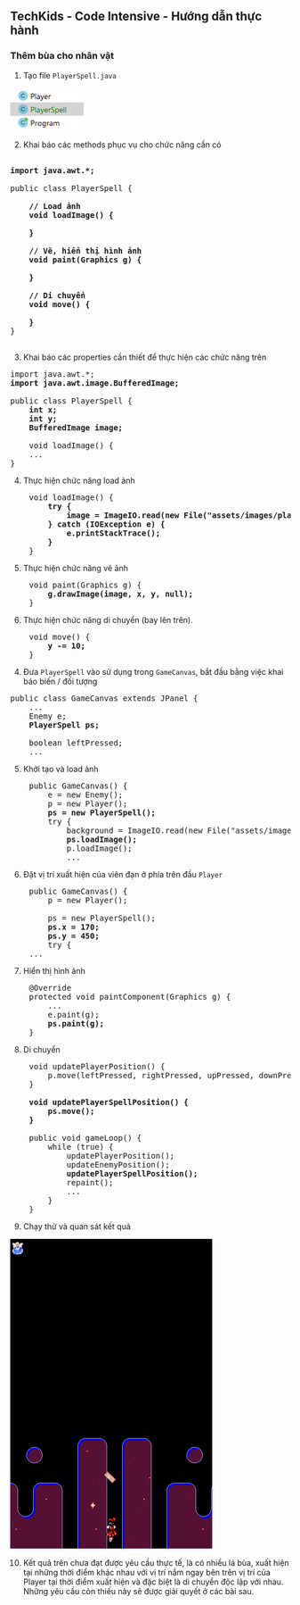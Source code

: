 ## TechKids - Code Intensive - Hướng dẫn thực hành
### Thêm bùa cho nhân vật

1. Tạo file `PlayerSpell.java`

![Create PlayerSpell.java](images/add_player_spell/create_player_spell.png)

2. Khai báo các methods phục vụ cho chức năng cần có

<pre>
<b>
import java.awt.*;</b>

public class PlayerSpell {
    <b>
    // Load ảnh
    void loadImage() {

    }

    // Vẽ, hiển thị hình ảnh
    void paint(Graphics g) {

    }

    // Di chuyển
    void move() {

    }</b>
}

</pre>

3. Khai báo các properties cần thiết để thực hiện các chức năng trên

<pre>
import java.awt.*;
<b>import java.awt.image.BufferedImage;</b>

public class PlayerSpell {
<b>    int x;
    int y;
    BufferedImage image;</b>

    void loadImage() {
    ...
}
</pre>

4. Thực hiện chức năng load ảnh

<pre>
    void loadImage() {
        <b>try {
            image = ImageIO.read(new File("assets/images/player-spells/a/0.png"));
        } catch (IOException e) {
            e.printStackTrace();
        }</b>
    }
</pre>

5. Thực hiện chức năng vẽ ảnh
<pre>
    void paint(Graphics g) {
        <b>g.drawImage(image, x, y, null);</b>
    }
</pre>

6. Thực hiện chức năng di chuyển (bay lên trên).
<pre>
    void move() {
        <b>y -= 10;</b>
    }
</pre>

4. Đưa `PlayerSpell` vào sử dụng trong `GameCanvas`, bắt đầu bằng việc khai báo biến / đối tượng
<pre>
public class GameCanvas extends JPanel {
    ...
    Enemy e;
    <b>PlayerSpell ps;</b>

    boolean leftPressed;
    ...
</pre>

5. Khởi tạo và load ảnh

<pre>
    public GameCanvas() {
        e = new Enemy();
        p = new Player();
        <b>ps = new PlayerSpell();</b>
        try {
            background = ImageIO.read(new File("assets/images/background/0.png"));
            <b>ps.loadImage();</b>
            p.loadImage();
            ...
</pre>

6. Đặt vị trí xuất hiện của viên đạn ở phía trên đầu `Player`
<pre>
    public GameCanvas() {
        p = new Player();
        
        ps = new PlayerSpell();
        <b>ps.x = 170;
        ps.y = 450;</b>
        try {
    ...
</pre>

7. Hiển thị hình ảnh

<pre>
    @Override
    protected void paintComponent(Graphics g) {
        ...
        e.paint(g);
        <b>ps.paint(g);</b>
    }
</pre>

8. Di chuyển

<pre>
    void updatePlayerPosition() {
        p.move(leftPressed, rightPressed, upPressed, downPressed);
    }

    <b>void updatePlayerSpellPosition() {
        ps.move();
    }</b>

    public void gameLoop() {
        while (true) {
            updatePlayerPosition();
            updateEnemyPosition();
            <b>updatePlayerSpellPosition();</b>
            repaint();
            ...
        }
    }
</pre>


9. Chạy thử và quan sát kết quả

![One spell result](images/add_player_spell/one_spell_result.gif)

10. Kết quả trên chưa đạt được yêu cầu thực tế, là có nhiều lá bùa, xuất hiện tại những thời điểm khác nhau với vị trí nắm ngay bên trên vị trí của Player tại thời điểm xuất hiện và đặc biệt là di chuyển độc lập với nhau. Những yêu cầu còn thiếu này sẽ được giải quyết ở các bài sau.